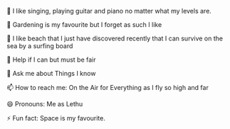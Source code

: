 🔭 I like singing, playing guitar and piano no matter what my levels are.

🌱 Gardening is my favourite but I forget as such I like

👯 I like beach that I just have discovered recently that I can survive on the sea by a surfing board

🤔 Help if I can but must be fair

💬 Ask me about Things I know

📫 How to reach me: On the Air for Everything as I fly so high and far

😄 Pronouns: Me as Lethu

⚡ Fun fact: Space is my favourite.

